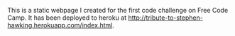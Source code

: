 This is a static webpage I created for the first code challenge on Free Code Camp.  It has been
deployed to heroku at http://tribute-to-stephen-hawking.herokuapp.com/index.html.